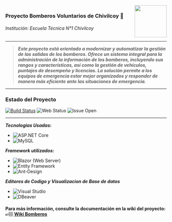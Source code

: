 <img align="right" width="100" height="100" src="https://i.imgur.com/FfLsdB7.png">

### Proyecto Bomberos Voluntarios de Chivilcoy 🚒
###### Institución: Escuela Técnica N°1 Chivilcoy</h6>

---

> ***Este proyecto está orientado a modernizar y automatizar la gestión de las salidas de los bomberos. Ofrece un sistema integral para la administración de la información de los bomberos, incluyendo sus rangos y características, así como la gestión de vehículos, puntajes de desempeño y licencias. La solución permite a los equipos de emergencia estar mejor organizados y responder de manera más eficiente ante las situaciones de emergencia.***

---

### Estado del Proyecto
[![Build Status](https://img.shields.io/badge/build-passing-brightgreen.svg)](https://github.com/EEST1Chivilcoy/BomberosVoluntariosChivilcoy/actions
)
![Web Status](https://img.shields.io/website-up-down-green-red/http/bomberos.azurewebsites.net)
![Issue Open](https://img.shields.io/github/issues/EEST1Chivilcoy/BomberosVoluntariosChivilcoy.svg)

---

***Tecnologias Usadas:*** 
- ![ASP.NET Core](https://img.shields.io/badge/ASP.NET%20Core-%23006B75.svg?style=for-the-badge&logo=aspnetcore&logoColor=white)
- ![MySQL](https://img.shields.io/badge/mysql-4479A1.svg?style=for-the-badge&logo=mysql&logoColor=white)

***Framework utilizados:***
- ![Blazor](https://img.shields.io/badge/blazor-%235C2D91.svg?style=for-the-badge&logo=blazor&logoColor=white) (Web Server)
- ![Entity Framework](https://img.shields.io/badge/Entity%20Framework-%23076D57.svg?style=for-the-badge&logo=entity-framework&logoColor=white)
- ![Ant-Design](https://img.shields.io/badge/-AntDesign-%230170FE?style=for-the-badge&logo=ant-design&logoColor=white)

***Editores de Codigo y Visualizacion de Base de datos***
- ![Visual Studio](https://img.shields.io/badge/Visual_Studio-5C2D91?style=for-the-badge&logo=visual%20studio&logoColor=white)
- ![DBeaver](https://img.shields.io/badge/DBeaver-1f425f?style=for-the-badge&logo=dbeaver&logoColor=white)

#### Para más información, consulte la documentación en la wiki del proyecto: 👉🏼 [Wiki Bomberos](https://github.com/EEST1Chivilcoy/BomberosVoluntariosChivilcoy/wiki "Wiki Bomberos")
